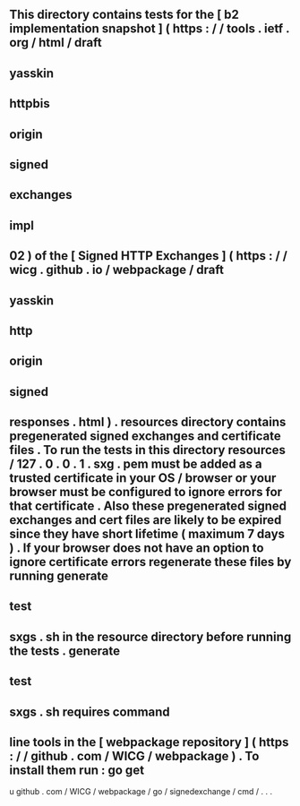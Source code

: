 This
directory
contains
tests
for
the
[
b2
implementation
snapshot
]
(
https
:
/
/
tools
.
ietf
.
org
/
html
/
draft
-
yasskin
-
httpbis
-
origin
-
signed
-
exchanges
-
impl
-
02
)
of
the
[
Signed
HTTP
Exchanges
]
(
https
:
/
/
wicg
.
github
.
io
/
webpackage
/
draft
-
yasskin
-
http
-
origin
-
signed
-
responses
.
html
)
.
resources
directory
contains
pregenerated
signed
exchanges
and
certificate
files
.
To
run
the
tests
in
this
directory
resources
/
127
.
0
.
0
.
1
.
sxg
.
pem
must
be
added
as
a
trusted
certificate
in
your
OS
/
browser
or
your
browser
must
be
configured
to
ignore
errors
for
that
certificate
.
Also
these
pregenerated
signed
exchanges
and
cert
files
are
likely
to
be
expired
since
they
have
short
lifetime
(
maximum
7
days
)
.
If
your
browser
does
not
have
an
option
to
ignore
certificate
errors
regenerate
these
files
by
running
generate
-
test
-
sxgs
.
sh
in
the
resource
directory
before
running
the
tests
.
generate
-
test
-
sxgs
.
sh
requires
command
-
line
tools
in
the
[
webpackage
repository
]
(
https
:
/
/
github
.
com
/
WICG
/
webpackage
)
.
To
install
them
run
:
go
get
-
u
github
.
com
/
WICG
/
webpackage
/
go
/
signedexchange
/
cmd
/
.
.
.
